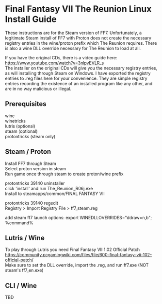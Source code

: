 # Final Fantasy VII The Reunion Linux Install Guide

These instructions are for the Steam version of FF7. Unfortunately, a legitimate Steam install of FF7 with Proton does not create the necessary registry entries in the wine/proton prefix which The Reunion requires. There is also a wine DLL override necessary for The Reunion to load at all.

If you have the original CDs, there is a video guide here: https://www.youtube.com/watch?v=3nlpvEVLR_s </br>
The installer on the original CDs will give you the necessary registry entries, as will installing through Steam on Windows. I have exported the registry entries to .reg files here for your convenience. They are simple registry entries recording the existence of an installed program like any other, and are in no way malicious or illegal.

## Prerequisites

  wine</br>
	winetricks</br>
	lutris (optional)</br>
	steam (optional)</br>
	protontricks (steam only)</br>

## Steam / Proton

  Install FF7 through Steam</br>
  Select proton version in steam</br>
  Run game once through steam to create proton/wine prefix</br>

  protontricks 39140 uninstaller</br>
  click 'install' and run The_Reunion_R06j.exe</br>
  Install to steamapps/common/FINAL FANTASY VII</br>

  protontricks 39140 regedit</br>
  Registry > Import Registry File > ff7_steam.reg</br>

  add steam ff7 launch options:		export WINEDLLOVERRIDES="ddraw=n,b"; %command%
  
## Lutris / Wine

  To play through Lutris you need Final Fantasy VII 1.02 Official Patch</br>
  https://community.pcgamingwiki.com/files/file/600-final-fantasy-vii-102-official-patch/</br>
  Make sure to set the DLL override, import the .reg, and run ff7.exe (NOT steam's ff7_en.exe)</br>
  
## CLI / Wine

  TBD
